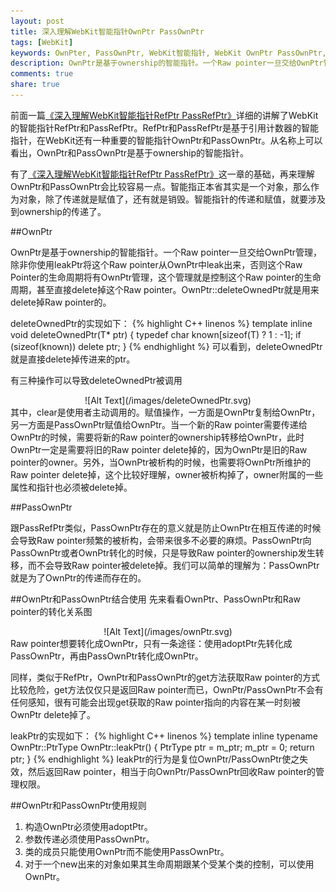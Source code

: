 ```yaml
---
layout: post
title: 深入理解WebKit智能指针OwnPtr PassOwnPtr
tags: [WebKit]
keywords: OwnPter, PassOwnPtr, WebKit智能指针, WebKit OwnPtr PassOwnPtr, WebKit OwnPtr, WebKit PassOwnPtr
description: OwnPtr是基于ownership的智能指针。一个Raw pointer一旦交给OwnPtr管理，除非你使用leakPtr将这个Raw pointer从OwnPtr中leak出来，否则这个Raw Pointer的生命周期将有OwnPtr管理，这个管理就是控制这个Raw pointer的生命周期，甚至直接delete掉这个Raw pointer。OwnPtr::deleteOwnedPtr就是用来delete掉Raw pointer的。跟PassRefPtr类似，PassOwnPtr存在的意义就是防止OwnPtr在相互传递的时候会导致Raw pointer频繁的被析构，会带来很多不必要的麻烦。PassOwnPtr向PassOwnPtr或者OwnPtr转化的时候，只是导致Raw pointer的ownership发生转移，而不会导致Raw pointer被delete掉。我们可以简单的理解为：PassOwnPtr就是为了OwnPtr的传递而存在的。
comments: true
share: true
---
```


前面一篇[《深入理解WebKit智能指针RefPtr PassRefPtr》](http://www.fenesky.com/blog/2014/06/18/webkit-smartPtr-RefPtr.html)详细的讲解了WebKit的智能指针RefPtr和PassRefPtr。RefPtr和PassRefPtr是基于引用计数器的智能指针，在WebKit还有一种重要的智能指针OwnPtr和PassOwnPtr。从名称上可以看出，OwnPtr和PassOwnPtr是基于ownership的智能指针。

有了[《深入理解WebKit智能指针RefPtr PassRefPtr》](http://www.fenesky.com/blog/2014/06/18/webkit-smartPtr-RefPtr.html)这一章的基础，再来理解OwnPtr和PassOwnPtr会比较容易一点。智能指正本省其实是一个对象，那么作为对象，除了传递就是赋值了，还有就是销毁。智能指针的传递和赋值，就要涉及到ownership的传递了。

##OwnPtr

OwnPtr是基于ownership的智能指针。一个Raw pointer一旦交给OwnPtr管理，除非你使用leakPtr将这个Raw pointer从OwnPtr中leak出来，否则这个Raw Pointer的生命周期将有OwnPtr管理，这个管理就是控制这个Raw pointer的生命周期，甚至直接delete掉这个Raw pointer。OwnPtr::deleteOwnedPtr就是用来delete掉Raw pointer的。
<p/>
deleteOwnedPtr的实现如下：
{% highlight C++ linenos %}
template <typename T> inline void deleteOwnedPtr(T* ptr)
{
    typedef char known[sizeof(T) ? 1 : -1];
    if (sizeof(known))
        delete ptr;
}
{% endhighlight %}
可以看到，deleteOwnedPtr就是直接delete掉传进来的ptr。
<p/>
有三种操作可以导致deleteOwnedPtr被调用

<center>
![Alt Text](/images/deleteOwnedPtr.svg)
</center>
其中，clear是使用者主动调用的。赋值操作，一方面是OwnPtr复制给OwnPtr，另一方面是PassOwnPtr赋值给OwnPtr。当一个新的Raw pointer需要传递给OwnPtr的时候，需要将新的Raw pointer的ownership转移给OwnPtr，此时OwnPtr一定是需要将旧的Raw pointer delete掉的，因为OwnPtr是旧的Raw pointer的owner。另外，当OwnPtr被析构的时候，也需要将OwnPtr所维护的Raw pointer delete掉，这个比较好理解，owner被析构掉了，owner附属的一些属性和指针也必须被delete掉。

##PassOwnPtr

跟PassRefPtr类似，PassOwnPtr存在的意义就是防止OwnPtr在相互传递的时候会导致Raw pointer频繁的被析构，会带来很多不必要的麻烦。PassOwnPtr向PassOwnPtr或者OwnPtr转化的时候，只是导致Raw pointer的ownership发生转移，而不会导致Raw pointer被delete掉。我们可以简单的理解为：PassOwnPtr就是为了OwnPtr的传递而存在的。

##OwnPtr和PassOwnPtr结合使用
先来看看OwnPtr、PassOwnPtr和Raw pointer的转化关系图

<center>
![Alt Text](/images/ownPtr.svg)
</center>
Raw pointer想要转化成OwnPtr，只有一条途径：使用adoptPtr先转化成PassOwnPtr，再由PassOwnPtr转化成OwnPtr。
<p/>

同样，类似于RefPtr，OwnPtr和PassOwnPtr的get方法获取Raw pointer的方式比较危险，get方法仅仅只是返回Raw pointer而已，OwnPtr/PassOwnPtr不会有任何感知，很有可能会出现get获取的Raw pointer指向的内容在某一时刻被OwnPtr delete掉了。
<p/>
leakPtr的实现如下：
{% highlight C++ linenos %}
template<typename T> inline typename OwnPtr<T>::PtrType OwnPtr<T>::leakPtr()
{
    PtrType ptr = m_ptr;
    m_ptr = 0;
    return ptr;
}
{% endhighlight %}
leakPtr的行为是复位OwnPtr/PassOwnPtr使之失效，然后返回Raw pointer，相当于向OwnPtr/PassOwnPtr回收Raw pointer的管理权限。


##OwnPtr和PassOwnPtr使用规则

1. 构造OwnPtr必须使用adoptPtr。
2. 参数传递必须使用PassOwnPtr。
3. 类的成员只能使用OwnPtr而不能使用PassOwnPtr。
4. 对于一个new出来的对象如果其生命周期跟某个受某个类的控制，可以使用OwnPtr。